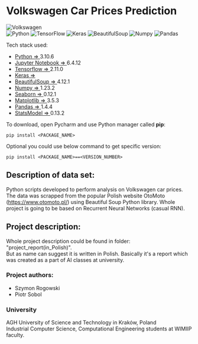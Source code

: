  # Volkswagen Car Prices Prediction
![Volkswagen](https://a11ybadges.com/badge?logo=volkswagen)  
![Python](https://a11ybadges.com/badge?logo=python)
![TensorFlow](https://a11ybadges.com/badge?logo=tensorflow)
![Keras](https://a11ybadges.com/badge?logo=keras)
![BeautifulSoup](https://a11ybadges.com/badge?logo=beautifulsoup)
![Numpy](https://a11ybadges.com/badge?logo=numpy)
![Pandas](https://a11ybadges.com/badge?logo=pandas)


Tech stack used:
- [Python => ](https://www.python.org/) 3.10.6
- [Jupyter Notebook => ](https://jupyter.org/) 6.4.12
- [Tensorflow => ](https://www.tensorflow.org/?hl=pl) 2.11.0 
- [Keras => ](https://en.wikipedia.org/wiki/Keras)
- [BeautifulSoup => ](https://www.crummy.com/software/BeautifulSoup/bs4/doc/) 4.12.1
- [Numpy => ](https://numpy.org/) 1.23.2
- [Seaborn => ](https://seaborn.pydata.org/) 0.12.1 
- [Matplotlib => ](https://matplotlib.org/stable/index.html) 3.5.3
- [Pandas => ](https://pandas.pydata.org/) 1.4.4
- [StatsModel => ](https://www.statsmodels.org/stable/index.html) 0.13.2

To download, open Pycharm and use Python manager called **pip**:
```
pip install <PACKAGE_NAME> 
```
Optional you could use below command to get specific version:
```
pip install <PACKAGE_NAME>==<VERSION_NUMBER>
```

## Description of data set:
Python scripts developed to perform analysis on Volkswagen car prices. 
The data was scrapped from the popular Polish website OtoMoto (https://www.otomoto.pl/) using Beautiful Soup Python library. 
Whole project is going to be based on Recurrent Neural Networks (casual RNN).

## Project description:
Whole project description could be found in folder: "project_report(in_Polish)".  
But as name can suggest it is written in Polish. Basically it's a report which was created as a part of
AI classes at university.

### Project authors:
- Szymon Rogowski
- Piotr Sobol

### University
AGH University of Science and Technology in Kraków, Poland  
Industrial Computer Science, Computational Engineering students at WIMIIP faculty.
